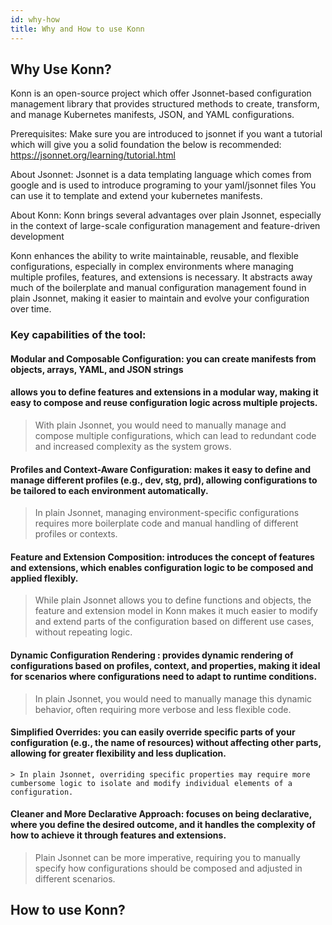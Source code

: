 ```yaml
---
id: why-how
title: Why and How to use Konn
---
```



##  Why Use Konn?

Konn is an open-source project which offer Jsonnet-based configuration management library that provides structured methods to create, transform, and manage Kubernetes manifests, JSON, and YAML configurations.

Prerequisites: Make sure you are introduced to jsonnet if you want a tutorial which will give you a solid foundation the below is recommended: https://jsonnet.org/learning/tutorial.html

About Jsonnet: Jsonnet is a data templating language which comes from google and is used to introduce programing to your yaml/jsonnet files You can use it to template and extend your kubernetes manifests.

About Konn: Konn brings several advantages over plain Jsonnet, especially in the context of large-scale configuration management and feature-driven development

Konn enhances the ability to write maintainable, reusable, and flexible configurations, 
especially in complex environments where managing multiple profiles, features, and extensions is necessary. 
It abstracts away much of the boilerplate and manual configuration management found in plain Jsonnet, 
making it easier to maintain and evolve your configuration over time.

### Key capabilities of the tool:

#### Modular and Composable Configuration: you can create manifests from objects, arrays, YAML, and JSON strings
#### allows you to define features and extensions in a modular way, making it easy to compose and reuse configuration logic across multiple projects.
   > With plain Jsonnet, you would need to manually manage and compose multiple configurations, which can lead to redundant code and increased complexity as the system grows.
   
####  Profiles and Context-Aware Configuration:  makes it easy to define and manage different profiles (e.g., dev, stg, prd), allowing configurations to be tailored to each environment automatically.
   > In plain Jsonnet, managing environment-specific configurations requires more boilerplate code and manual handling of different profiles or contexts.

#### Feature and Extension Composition: introduces the concept of features and extensions, which enables configuration logic to be composed and applied flexibly.
  > While plain Jsonnet allows you to define functions and objects, the feature and extension model in Konn makes it much easier to modify and extend parts of the configuration based on different use cases, without repeating logic.


#### Dynamic Configuration Rendering : provides dynamic rendering of configurations based on profiles, context, and properties, making it ideal for scenarios where configurations need to adapt to    runtime conditions.
   > In plain Jsonnet, you would need to manually manage this dynamic behavior, often requiring more verbose and less flexible code.

#### Simplified Overrides: you can easily override specific parts of your configuration (e.g., the name of resources) without affecting other parts, allowing for greater flexibility and less duplication.
	> In plain Jsonnet, overriding specific properties may require more cumbersome logic to isolate and modify individual elements of a configuration.

#### Cleaner and More Declarative Approach:  focuses on being declarative, where you define the desired outcome, and it handles the complexity of how to achieve it through features and extensions.
   > Plain Jsonnet can be more imperative, requiring you to manually specify how configurations should be composed and adjusted in different scenarios.



## How to use Konn?